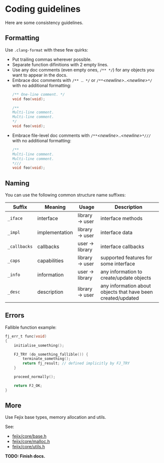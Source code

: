 # Coding guidelines

Here are some consistency guidelines.

## Formatting

Use `.clang-format` with these few quirks:

* Put trailing commas wherever possible.
* Separate function difinitions with 2 empty lines.
* Use any doc comments (even empty ones, `/** */`) for any objects you want to appear in the docs.
* Embrace doc comments with `/** `..` */` or `/**`*\<newline\>*..*\<newline\>*`*/` with no additional formatting:
    ```c
    /** One-line comment. */
    void foo(void);

    /**
    Multi-line comment.
    Multi-line comment.
    */
    void foo(void);
    ```
* Embrace file-level doc comments with `/**`*\<newline\>*..*\<newline\>*`*///` with no additional formatting:
    ```c
    /**
    Multi-line comment.
    Multi-line comment.
    *///
    void foo(void);
    ```

## Naming

You can use the following common structure name suffixes:

| Suffix | Meaning | Usage | Description |
| ------ | ------- | ----- | ----------- |
| `_iface` | interface | library -> user | interface methods |
| `_impl` | implementation | library -> user | interface data |
| `_callbacks` | callbacks | user -> library | interface callbacks |
| `_caps` | capabilities | library -> user | supported features for some interface |
| `_info` | information | user -> library | any information to create/update objects |
| `_desc` | description | library -> user | any information about objects that have been created/updated |

## Errors

Fallible function example:

```c
fj_err_t func(void)
{
    initialise_something();

    FJ_TRY (do_something_fallible()) {
        terminate_something();
        return fj_result; // defined implicitly by FJ_TRY
    }

    proceed_normally();

    return FJ_OK;
}
```

## More

Use Fejix base types, memory allocation and utils.

See:
* [fejix/core/base.h](../../include/fejix/core/base.h)
* [fejix/core/malloc.h](../../include/fejix/core/malloc.h)
* [fejix/core/utils.h](../../include/fejix/core/utils.h)

**TODO: Finish docs.**
